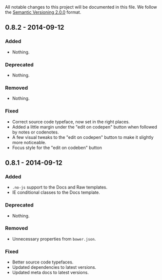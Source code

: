 All notable changes to this project will be documented in this file.
We follow the [Semantic Versioning 2.0.0](http://semver.org/) format.


## 0.8.2 - 2014-09-12

### Added
- Nothing.

### Deprecated
- Nothing.

### Removed
- Nothing.

### Fixed
- Correct source code typeface, now set in the right places.
- Added a little margin under the "edit on codepen" button when followed by
  notes or codenotes.
- A few visual tweaks to the "edit on codepen" button to make it slightly more
  noticeable.
- Focus style for the "edit on codeben" button


## 0.8.1 - 2014-09-12

### Added
- `.no-js` support to the Docs and Raw templates.
- IE conditional classes to the Docs template.

### Deprecated
- Nothing.

### Removed
- Unnecessary properties from `bower.json`.

### Fixed
- Better source code typefaces.
- Updated dependencies to latest versions.
- Updated meta docs to latest versions.
